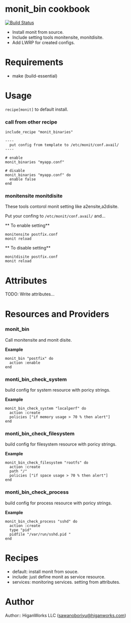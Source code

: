 # monit_bin cookbook
[![Build Status](https://secure.travis-ci.org/higanworks-cookbooks/monit_bin.png?branch=master)](https://travis-ci.org/higanworks-cookbooks/monit_bin)

* Install monit from source.
* Include setting tools monitensite, monitdisite.
* Add LWRP for created configs.

# Requirements

* make (build-essential)

# Usage

`recipe[monit]` to default install.

### call from other recipe

<pre><code>include_recipe "monit_binaries"

----
  put config from template to /etc/monit/conf.avail/
----

# enable
monit_binaries "myapp.conf"

# disable
monit_binaries "myapp.conf" do
  enable false
end
</code></pre>


### monitensite monitdisite

These tools contorol monit setting like a2ensite,a2disite.

Put your confing to `/etc/monit/conf.avail/` and...

** To enable setting**

    monitensite postfix.conf  
    monit reload

** To disable setting**

    monitdisite postfix.conf
    monit reload


# Attributes

TODO: Write attributes...

# Resources and Providers

### monit_bin

Call monitensite and monit disite.

**Example**
<pre><code>monit_bin "postfix" do
  action :enable
end</code></pre>

### monti_bin_check_system

build config for system resource with poricy strings.

**Example**
<pre><code>monit_bin_check_system "localperf" do
  action :create
  policies ["if memory usage > 70 % then alert"]
end</code></pre>


### monti_bin_check_filesystem

build config for filesystem resource with poricy strings.

**Example**
<pre><code>monit_bin_check_filesystem "rootfs" do
  action :create
  path "/"
  policies ["if space usage > 70 % then alert"]
end</code></pre>

### monti_bin_check_process

build config for process resource with poricy strings.

**Example**
<pre><code>monit_bin_check_process "sshd" do
  action :create
  type "pid"
  pidfile "/var/run/sshd.pid "
end</code></pre>


# Recipes

* default: install monit from souce.
* include: just define monit as service resource.
* services: monitoring services. setting from attributes.

# Author

Author:: HiganWorks LLC (<sawanoboriyu@higanworks.com>)
